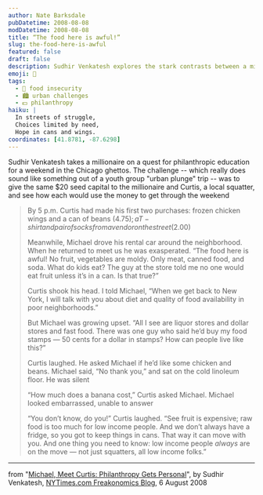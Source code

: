 ```yaml
---
author: Nate Barksdale
pubDatetime: 2008-08-08
modDatetime: 2008-08-08
title: “The food here is awful!”
slug: the-food-here-is-awful
featured: false
draft: false
description: Sudhir Venkatesh explores the stark contrasts between a millionaire's experiences and those of a local squatter in Chicago's impoverished neighborhoods.
emoji: 🍗
tags:
  - 🍗 food insecurity
  - 🏙️ urban challenges
  - 💵 philanthropy
haiku: |
  In streets of struggle,  
  Choices limited by need,  
  Hope in cans and wings.
coordinates: [41.8781, -87.6298]
---
```


Sudhir Venkatesh takes a millionaire on a quest for philanthropic education for a weekend in the Chicago ghettos. The challenge -- which really does sound like something out of a youth group "urban plunge" trip -- was to give the same $20 seed capital to the millionaire and Curtis, a local squatter, and see how each would use the money to get through the weekend

> By 5 p.m. Curtis had made his first two purchases: frozen chicken wings and a can of beans ($4.75); a T-shirt and pair of socks from a vendor on the street ($2.00)
>
> Meanwhile, Michael drove his rental car around the neighborhood. When he returned to meet us he was exasperated. “The food here is awful! No fruit, vegetables are moldy. Only meat, canned food, and soda. What do kids eat? The guy at the store told me no one would eat fruit unless it’s in a can. Is that true?”
>
> Curtis shook his head. I told Michael, “When we get back to New York, I will talk with you about diet and quality of food availability in poor neighborhoods.”
>
> But Michael was growing upset. “All I see are liquor stores and dollar stores and fast food. There was one guy who said he’d buy my food stamps — 50 cents for a dollar in stamps? How can people live like this?”
>
> Curtis laughed. He asked Michael if he’d like some chicken and beans. Michael said, “No thank you,” and sat on the cold linoleum floor. He was silent
>
> “How much does a banana cost,” Curtis asked Michael. Michael looked embarrassed, unable to answer
>
> “You don’t know, do you!” Curtis laughed. “See fruit is expensive; raw food is too much for low income people. And we don’t always have a fridge, so you got to keep things in cans. That way it can move with you. And one thing you need to know: low income people _always_ are on the move — not just squatters, all low income folks.”

---

from "[Michael, Meet Curtis: Philanthropy Gets Personal](http://freakonomics.blogs.nytimes.com/2008/08/06/michael-meet-curtis-philanthropy-gets-personal/)", by Sudhir Venkatesh, [NYTimes.com Freakonomics Blog](http://freakonomics.blogs.nytimes.com//), 6 August 2008
